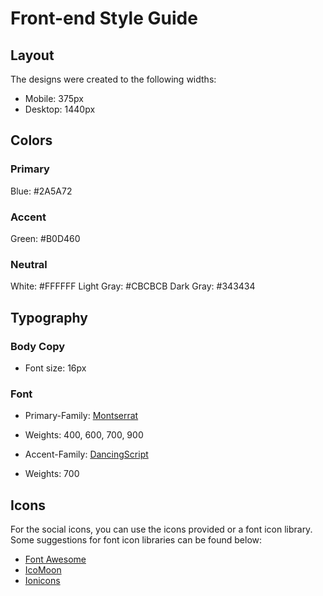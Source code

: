 # Front-end Style Guide

## Layout

The designs were created to the following widths:

- Mobile: 375px
- Desktop: 1440px

## Colors

### Primary

Blue: #2A5A72

### Accent

Green: #B0D460

### Neutral

White: #FFFFFF
Light Gray: #CBCBCB
Dark Gray: #343434

## Typography

### Body Copy

- Font size: 16px

### Font

- Primary-Family: [Montserrat](https://fonts.google.com/specimen/Montserrat?query=montserrat)
- Weights: 400, 600, 700, 900

- Accent-Family: [DancingScript](https://fonts.google.com/specimen/Dancing+Script?query=dancing)
- Weights: 700

## Icons

For the social icons, you can use the icons provided or a font icon library. Some suggestions for font icon libraries can be found below:

- [Font Awesome](https://fontawesome.com)
- [IcoMoon](https://icomoon.io)
- [Ionicons](https://ionicons.com)

